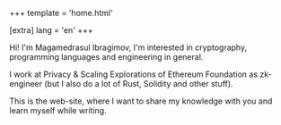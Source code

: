+++
template = 'home.html'

[extra]
lang = 'en'
+++

Hi! I'm Magamedrasul Ibragimov, I'm interested in cryptography, 
programming languages and engineering in general. 

I work at Privacy & Scaling Explorations of Ethereum Foundation as zk-engineer (but I also do a lot of Rust, Solidity and other stuff).

This is the web-site, where I want to share my knowledge with you and learn myself
while writing.
